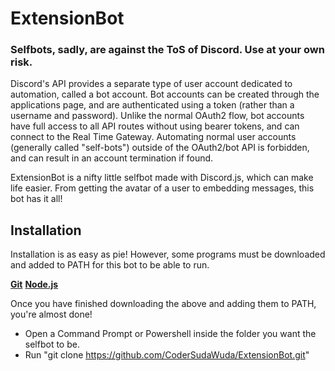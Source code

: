 # ExtensionBot

### Selfbots, sadly, are against the ToS of Discord. Use at your own risk.
Discord's API provides a separate type of user account dedicated to automation, called a bot account. Bot accounts can be created through the applications page, and are authenticated using a token (rather than a username and password). Unlike the normal OAuth2 flow, bot accounts have full access to all API routes without using bearer tokens, and can connect to the Real Time Gateway. Automating normal user accounts (generally called "self-bots") outside of the OAuth2/bot API is forbidden, and can result in an account termination if found.

ExtensionBot is a nifty little selfbot made with Discord.js, which can make life easier. From getting the avatar of a user to embedding messages, this bot
has it all!

## Installation
Installation is as easy as pie! However, some programs must be downloaded and added to PATH for this bot to be able to run.

**[Git](https://git-scm.com/download)**
**[Node.js](https://nodejs.org/en/)**

Once you have finished downloading the above and adding them to PATH, you're almost done!

- Open a Command Prompt or Powershell inside the folder you want the selfbot to be.
- Run "git clone https://github.com/CoderSudaWuda/ExtensionBot.git"